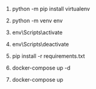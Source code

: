1. python -m pip install virtualenv
2. python -m venv env
3. env\Scripts\activate
4. env\Scripts\deactivate
5. pip install -r requirements.txt

7. docker-compose up -d
8. docker-compose up
